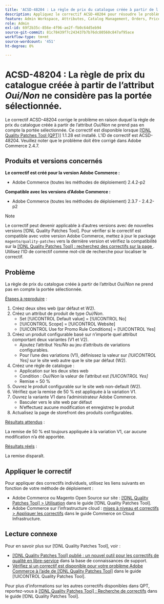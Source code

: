 ```yaml
---
title: 'ACSD-48204 : La règle de prix du catalogue créée à partir de l’attribut *Oui/Non* ne considère pas la portée sélectionnée.'
description: Appliquez le correctif ACSD-48204 pour résoudre le problème Adobe Commerce en raison duquel la règle de prix du catalogue créée à partir de l’attribut *Oui/Non* ne prend pas en compte la portée sélectionnée.
feature: Admin Workspace, Attributes, Catalog Management, Orders, Price Rules
role: Admin
exl-id: 69f2b35c-856e-4f96-ae2f-fb0c64d5eb94
source-git-commit: 81c78439f7c243437b7b76dc80560c847af95ace
workflow-type: tm+mt
source-wordcount: '451'
ht-degree: 0%

---
```


# ACSD-48204 : La règle de prix du catalogue créée à partir de l’attribut *Oui/Non* ne considère pas la portée sélectionnée.

Le correctif ACSD-48204 corrige le problème en raison duquel la règle de prix du catalogue créée à partir de l’attribut *Oui/Non* ne prend pas en compte la portée sélectionnée. Ce correctif est disponible lorsque [[!DNL Quality Patches Tool (QPT)]](https://experienceleague.adobe.com/fr/docs/commerce-knowledge-base/kb/announcements/commerce-announcements/magento-quality-patches-released-new-tool-to-self-serve-quality-patches) 1.1.28 est installé. L’ID de correctif est ACSD-48204. Veuillez noter que le problème doit être corrigé dans Adobe Commerce 2.4.7.

## Produits et versions concernés

**Le correctif est créé pour la version Adobe Commerce :**

* Adobe Commerce (toutes les méthodes de déploiement) 2.4.2-p2

**Compatible avec les versions d’Adobe Commerce :**

* Adobe Commerce (toutes les méthodes de déploiement) 2.3.7 - 2.4.2-p2

>[!NOTE]
>
>Le correctif peut devenir applicable à d’autres versions avec de nouvelles versions [!DNL Quality Patches Tool]. Pour vérifier si le correctif est compatible avec votre version Adobe Commerce, mettez à jour le package `magento/quality-patches` vers la dernière version et vérifiez la compatibilité sur la [[!DNL Quality Patches Tool] : recherchez des correctifs sur la page ](https://experienceleague.adobe.com/tools/commerce-quality-patches/index.html?lang=fr). Utilisez l’ID de correctif comme mot-clé de recherche pour localiser le correctif.

## Problème

La règle de prix du catalogue créée à partir de l’attribut *Oui/Non* ne prend pas en compte la portée sélectionnée.

<u>Étapes à reproduire</u> :

1. Créez deux sites web (par défaut et W2).
1. Créez un attribut de produit de type *Oui/Non*.
   * Set [!UICONTROL Default value] = [!UICONTROL No]
   * [!UICONTROL Scope] = [!UICONTROL Website]
   * [!UICONTROL Use for Promo Rule Conditions] = [!UICONTROL Yes]
1. Créez un produit configurable basé sur n’importe quel attribut comportant deux variantes (V1 et V2).
   * Ajoutez l’attribut *Yes/No* au jeu d’attributs de variations configurables.
   * Pour l’une des variations (V1), définissez la valeur sur *[!UICONTROL Yes]* sur le site web autre que le site par défaut (W2).
1. Créez une règle de catalogue :
   * Application sur les deux sites web
   * Condition : *Oui/Non* la valeur de l’attribut est *[!UICONTROL Yes]*
   * Remise = 50 %
1. Ouvrez le produit configurable sur le site web non-default (W2).
1. Vérifiez que la remise de 50 % est appliquée à la variation V1.
1. Ouvrez la variante V1 dans l’administrateur Adobe Commerce.
   * Basculer vers le site web par défaut
   * N’effectuez aucune modification et enregistrez le produit
1. Actualisez la page de storefront des produits configurables.

<u>Résultats attendus</u> :

La remise de 50 % est toujours appliquée à la variation V1, car aucune modification n’a été apportée.

<u>Résultats réels</u> :

La remise disparaît.

## Appliquer le correctif

Pour appliquer des correctifs individuels, utilisez les liens suivants en fonction de votre méthode de déploiement :

* Adobe Commerce ou Magento Open Source sur site : [[!DNL Quality Patches Tool] > Utilisation](/help/tools/quality-patches-tool/usage.md) dans le guide [!DNL Quality Patches Tool].
* Adobe Commerce sur l’infrastructure cloud : [mises à niveau et correctifs > Appliquer les correctifs](https://experienceleague.adobe.com/docs/commerce-cloud-service/user-guide/develop/upgrade/apply-patches.html?lang=fr) dans le guide Commerce on Cloud Infrastructure.

## Lecture connexe

Pour en savoir plus sur [!DNL Quality Patches Tool], voir :

* [[!DNL Quality Patches Tool] publié : un nouvel outil pour les correctifs de qualité en libre-service](https://experienceleague.adobe.com/fr/docs/commerce-knowledge-base/kb/announcements/commerce-announcements/magento-quality-patches-released-new-tool-to-self-serve-quality-patches) dans la base de connaissances de support.
* [Vérifiez si un correctif est disponible pour votre problème Adobe Commerce à l’aide de  [!DNL Quality Patches Tool]](/help/tools/quality-patches-tool/patches-available-in-qpt/check-patch-for-magento-issue-with-magento-quality-patches.md) dans le guide [!UICONTROL Quality Patches Tool].


Pour plus d&#39;informations sur les autres correctifs disponibles dans QPT, reportez-vous à [[!DNL Quality Patches Tool] : Recherche de correctifs](https://experienceleague.adobe.com/tools/commerce-quality-patches/index.html?lang=fr) dans le guide [!DNL Quality Patches Tool].
